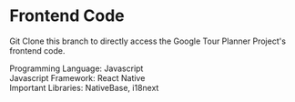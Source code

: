 # Frontend Code
Git Clone this branch to directly access the Google Tour Planner Project's frontend code.
  
Programming Language: Javascript  
Javascript Framework: React Native  
Important Libraries: NativeBase, i18next  
